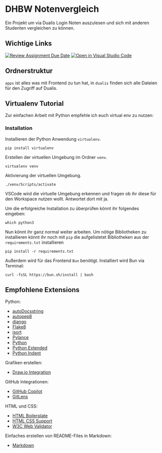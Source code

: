 # DHBW Notenvergleich

Ein Projekt um via Dualis Login Noten auszulesen und sich mit anderen Studenten vergleichen zu können.

## Wichtige Links

[![Review Assignment Due Date](https://classroom.github.com/assets/deadline-readme-button-24ddc0f5d75046c5622901739e7c5dd533143b0c8e959d652212380cedb1ea36.svg)](https://classroom.github.com/a/IEPW_6q_)
[![Open in Visual Studio Code](https://classroom.github.com/assets/open-in-vscode-718a45dd9cf7e7f842a935f5ebbe5719a5e09af4491e668f4dbf3b35d5cca122.svg)](https://classroom.github.com/online_ide?assignment_repo_id=11744256&assignment_repo_type=AssignmentRepo)

## Ordnerstruktur

`apps` ist alles was mit Frontend zu tun hat, in `dualis` finden sich alle Dateien für den Zugriff auf Dualis.

## Virtualenv Tutorial

Zur einfachen Arbeit mit Python empfehle ich euch virtual env zu nutzen:

### Installation

Installieren der Python Anwendung `virtualenv`.

    pip install virtualenv

Erstellen der virtuellen Umgebung im Ordner `venv`.

    virtualenv venv

Aktivierung der virtuellen Umgebung.

    ./venv/Scripts/activate

VSCode wird die virtuelle Umgebung erkennen und fragen ob ihr diese für den Workspace nutzen wollt. Antwortet dort mit ja.

Um die erfolgreiche Installation zu überprüfen könnt ihr folgendes eingeben:

    which python3

Nun könnt ihr ganz normal weiter arbeiten. Um nötige Bibliotheken zu installieren könnt ihr noch mit `pip` die aufgelistetet Bibliotheken aus der `requirements.txt` installieren

    pip install -r requirements.txt

Außerdem wird für das Frontend `Bun` benötigt. Installiert wird Bun via Terminal:

    curl -fsSL https://bun.sh/install | bash

## Empfohlene Extensions

Python:

- [autoDocsstring](vscode:extension/njpwerner.autodocstring)
- [autopep8](vscode:extension/ms-python.autopep8)
- [django](vscode:extension/batisteo.vscode-django)
- [Flake8](vscode:extension/ms-python.flake8)
- [isort](vscode:extension/ms-python.isort)
- [Pylance](vscode:extension/ms-python.vscode-pylance)
- [Python](vscode:extension/ms-python.python)
- [Python Extended](vscode:extension/tushortz.python-extended-snippets)
- [Python Indent](vscode:extension/KevinRose.vsc-python-indent)

Grafiken erstellen:

- [Draw.io Integration](vscode:extension/hediet.vscode-drawio)

GitHub Integrationen:

- [GitHub Copilot](vscode:extension/GitHub.copilot)
- [GitLens](vscode:extension/eamodio.gitlens)

HTML und CSS:

- [HTML Boilerplate](vscode:extension/sidthesloth.html5-boilerplate)
- [HTML CSS Support](vscode:extension/ecmel.vscode-html-css)
- [W3C Web Validator](vscode:extension/CelianRiboulet.webvalidator)

Einfaches erstellen von README-Files in Markdown:

- [Markdown](vscode:extension/yzhang.markdown-all-in-one)
